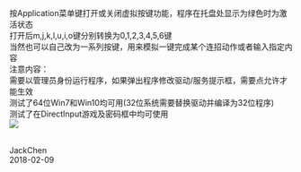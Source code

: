 按Application菜单键打开或关闭虚拟按键功能，程序在托盘处显示为绿色时为激活状态<br>
打开后m,j,k,l,u,i,o键分别转换为0,1,2,3,4,5,6键<br>
当然也可以自己改为一系列按键，用来模拟一键完成某个连招动作或者输入指定内容<br>
注意内容：<br>
需要以管理员身份运行程序，如果弹出程序修改驱动/服务提示框，需要点允许才能生效<br>
测试了64位Win7和Win10均可用(32位系统需要替换驱动并编译为32位程序)<br>
测试了在DirectInput游戏及密码框中均可使用<br>
![](https://github.com/chen365409389/Project/blob/master/Img/SharpeGL.png)<br><br>

JackChen<br>
2018-02-09
